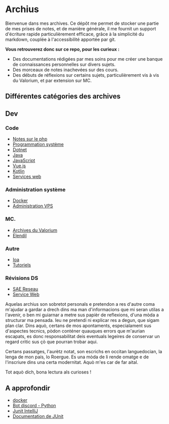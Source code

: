 # Archius

Bienvenue dans mes archives.
Ce dépôt me permet de stocker une partie de mes prises de notes, et de manière générale, il me fournit un support d'écriture rapide particulièrement efficace, grâce à la simplicité du markdown, couplée à l'accessibilité apportée par git.

**Vous retrouverez donc sur ce repo, pour les curieux :**

- Des documentations rédigées par mes soins pour me créer une banque de connaissances personnelles sur divers sujets.
- Des morceaux de notes inachevées sur des cours.
- Des débuts de réflexions sur certains sujets, particulièrement vis à vis du Valorium, et par extension sur MC.

## Différentes catégories des archives

## Dev

### Code

- [Notes sur le php](./src/php/intro.md)
- [Programmation système](./src/programmationSysteme/intro.md)
- [Dotnet](./src/dotnet/intro.md)
- [Java](./src/java/sommaire.md)
- [JavaScript](./src/javascript/sommaire.md)
- [Vue.js](./src/vue/sommaire.md)
- [Kotlin](./src/kotlin/sommaire.md)
- [Services web](./src/servicesWeb/sommaire.md)

### Administration système

- [Docker](./src/docker/sommaire.md)
- [Administration VPS](./src/vps/menu.md)

### MC.

- [Archives du Valorium](./src/mc/valorium/accueil.md)
- [Elendil](./src/mc/Elendil/Ligue.md)

### Autre

- [Ioa](./src/ioa/menu.md)
- [Tutoriels](./src/tutoriels/menu.md)

### Révisions DS

- [SAE Reseau](./src/saeReseau/notes1.md)
- [Service Web](./src/stockageCode/servicesWeb/sommaire.md)

Aquelas archius son sobretot personals e pretendon a res d'autre coma m'ajudar a gardar a drech dins ma man d'informacions que mi seran utilas a l'avenir, o ben mi guiarnar a metre sus papièr de reflexions, d'una mòda a structurar ma pensada.
Ieu ne pretendi ni explicar res a degun, que sigam plan clar.
Dins aquò, certans de mos apontaments, especialament sus d'aspectes tecnics, pòdon conténer quauques errors que m'aurian escapats, es donc responsabilitat deis eventuals legeires de conservar un regard critic sus çò que pourran trobar aqui.

Certans passatges, l'aurètz notat, son escrichs en occitan languedocian, la lenga de mon país, lo Roergue. Es una mòda de li rende omatge e de l'inscriure dins una certa modernitat. Aquò m'es car de far aital.

Tot aquò dich, bona lectura als curioses !

## A approfondir

* [docker](https://www.youtube.com/playlist?list=PL6gx4Cwl9DGBkvpSIgwchk0glHLz7CQ-7)
* [Bot discord - Python](https://www.youtube.com/playlist?list=PL6gx4Cwl9DGAHdJdtEl0-XiRfPRAvpbSz)
* [Junit IntelliJ](https://www.jetbrains.com/help/idea/junit.html#intellij)
* [Documentation de JUnit](https://junit.org/junit5/docs/current/user-guide/#writing-tests)
